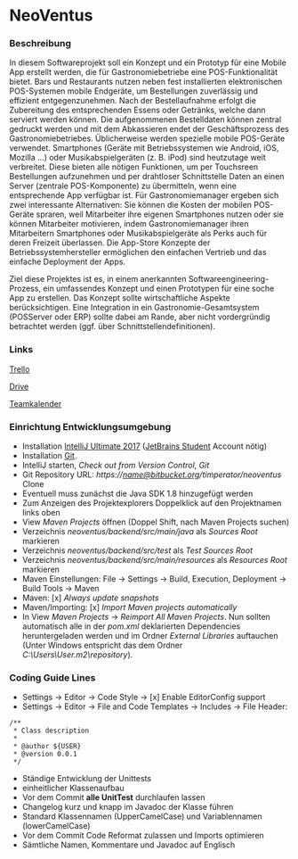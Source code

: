 # NeoVentus #

### Beschreibung ###

In diesem Softwareprojekt soll ein Konzept und ein Prototyp für eine Mobile App erstellt werden, die für Gastronomiebetriebe eine POS-Funktionalität bietet.
Bars und Restaurants nutzen neben fest installierten elektronischen POS-Systemen mobile Endgeräte, um Bestellungen zuverlässig und effizient entgegenzunehmen. Nach der Bestellaufnahme erfolgt die Zubereitung des entsprechenden Essens oder Getränks, welche dann serviert werden können. Die aufgenommenen Bestelldaten können zentral gedruckt werden und mit dem Abkassieren endet der Geschäftsprozess des Gastronomiebetriebes. Üblicherweise werden spezielle mobile POS-Geräte verwendet. Smartphones (Geräte mit Betriebssystemen wie Android, iOS, Mozilla ...) oder Musikabspielgeräten (z. B. iPod) sind heutzutage weit verbreitet. Diese bieten alle nötigen Funktionen, um per Touchsreen Bestellungen aufzunehmen und per drahtloser Schnittstelle Daten an  einen Server (zentrale POS-Komponente) zu übermitteln, wenn eine entsprechende App verfügbar ist.  Für Gastronomiemanager ergeben sich zwei interessante Alternativen: Sie können die Kosten der mobilen POS-Geräte spraren, weil Mitarbeiter ihre eigenen Smartphones nutzen oder sie können Mitarbeiter motivieren, indem Gastronomiemanager ihren Mitarbeitern Smartphones oder Musikabspielgeräte als Perks auch für deren Freizeit überlassen. Die App-Store Konzepte der Betriebssystemhersteller ermöglichen den einfachen Vertrieb und das einfache Deployment der Apps.

Ziel diese Projektes ist es, in einem anerkannten Softwareengineering-Prozess, ein umfassendes Konzept und einen Prototypen für eine soche App zu erstellen. Das Konzept sollte wirtschaftliche Aspekte berücksichtigen. Eine Integration in ein Gastronomie-Gesamtsystem (POSServer oder ERP) sollte dabei am Rande, aber nicht vordergründig betrachtet werden (ggf. über Schnittstellendefinitionen).

### Links ###
[Trello](https://trello.com/dvprojekt)

[Drive](https://drive.google.com/drive/folders/0B2XRjr3mZqCbMFB5MzM5VFhmOGs)

[Teamkalender](https://calendar.google.com/calendar/embed?src=olaemoefk157tamjupikrnrkt4%40group.calendar.google.com&ctz=Europe/Berlin)

### Einrichtung Entwicklungsumgebung ###

* Installation [IntelliJ Ultimate 2017](https://www.jetbrains.com/idea/download/) ([JetBrains Student](https://www.jetbrains.com/student/) Account nötig)
* Installation [Git](https://git-scm.com/downloads).
* IntelliJ starten, *Check out from Version Control*, *Git*
* Git Repository URL: *https://name@bitbucket.org/timperator/neoventus* Clone
* Eventuell muss zunächst die Java SDK 1.8 hinzugefügt werden
* Zum Anzeigen des Projektexplorers Doppelklick auf den Projektnamen links oben
* View *Maven Projects* öffnen (Doppel Shift, nach Maven Projects suchen)
* Verzeichnis *neoventus/backend/src/main/java* als *Sources Root* markieren
* Verzeichnis *neoventus/backend/src/test* als *Test Sources Root*
* Verzeichnis *neoventus/backend/src/main/resources* als *Resources Root* markieren
* Maven Einstellungen: File -> Settings -> Build, Execution, Deployment -> Build Tools -> Maven
* Maven: [x] *Always update snapshots*
* Maven/Importing: [x] *Import Maven projects automatically*
* In View *Maven Projects* -> *Reimport All Maven Projects*. Nun sollten automatisch alle in der *pom.xml* deklarierten Dependencies heruntergeladen werden und im Ordner *External Libraries* auftauchen (Unter Windows entspricht das dem Ordner *C:\Users\User\.m2\repository*).

### Coding Guide Lines ###
* Settings -> Editor -> Code Style -> [x] Enable EditorConfig support
* Settings -> Editor -> File and Code Templates -> Includes -> File Header:
```
/**
 * Class description
 *
 * @author ${USER}
 * @version 0.0.1
 */
```

* Ständige Entwicklung der Unittests
* einheitlicher Klassenaufbau
* Vor dem Commit **alle UnitTest** durchlaufen lassen
* Changelog kurz und knapp im Javadoc der Klasse führen
* Standard Klassennamen (UpperCamelCase) und Variablennamen (lowerCamelCase)
* Vor dem Commit Code Reformat zulassen und Imports optimieren
* Sämtliche Namen, Kommentare und Javadoc auf Englisch